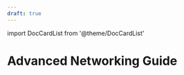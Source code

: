 ```yaml
---
draft: true
---
```


import DocCardList from '@theme/DocCardList'

# Advanced Networking Guide
<!--
TODO:
Advanced Networking Guide
Explaining each of the concepts used in Anselm's `Basic` networked example/tutorial individually.
Goal: Build knowledge on how to create customized networking code.

<DocCardList />
-->

